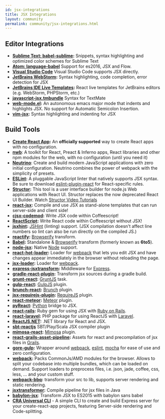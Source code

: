 ```yaml
---
id: jsx-integrations
title: JSX Integrations
layout: community
permalink: community/jsx-integrations.html
---
```


## Editor Integrations
* **[Sublime Text: babel-sublime](https://github.com/babel/babel-sublime):** Snippets, syntax highlighting and optimized color schemes for Sublime Text
* **[Atom: language-babel](https://atom.io/packages/language-babel)** Support for es2016, JSX and Flow.
* **[Visual Studio Code](https://code.visualstudio.com/updates/vFebruary#_languages-javascript)** Visual Studio Code supports JSX directly.
* **[JetBrains WebStorm](https://www.jetbrains.com/webstorm/):** Syntax highlighting, code completion, error detection for JSX
* **[JetBrains IDE Live Templates](https://github.com/Minwe/jetbrains-react):** React live templates for JetBrains editors (e.g. WebStorm, PHPStorm, etc.)
* **[javascript-jsx.tmbundle](https://github.com/jjeising/javascript-jsx.tmbundle)** Syntax for TextMate
* **[web-mode.el](http://web-mode.org):** An autonomous emacs major mode that indents and highlights JSX.  No support for Automatic Semicolon Insertion.
* **[vim-jsx](https://github.com/mxw/vim-jsx):** Syntax highlighting and indenting for JSX

## Build Tools

* **[Create React App](https://github.com/facebookincubator/create-react-app):** An **officially supported** way to create React apps with no configuration.
* **[nwb](https://github.com/insin/nwb)**: A toolkit for React, Preact & Inferno apps, React libraries and other npm modules for the web, with no configuration (until you need it)
* **[Neutrino](https://neutrino.js.org/)**: Create and build modern JavaScript applications with zero initial configuration. Neutrino combines the power of webpack with the simplicity of presets.
* **[ESLint](https://eslint.org/):** A pluggable JavaScript linter that natively supports JSX syntax. Be sure to download [eslint-plugin-react](https://npmjs.com/package/eslint-plugin-react) for React-specific rules.
* **[Structor](https://www.npmjs.com/package/structor):** This tool is a user interface builder for node.js Web applications with React UI. Structor replaces the now deprecated React UI Builder. Watch [Structor Video Tutorials](https://youtu.be/z96xYa51EWI?list=PLAcaUOtEwjoR_U6eE2HQEXwkefeVESix1)
* **[react-jsx](https://github.com/bigpipe/react-jsx):** Compile and use JSX as stand-alone templates that can run server-side and client side!
* **[cjsx-codemod](https://github.com/jsdf/cjsx-codemod):** Write JSX code within Coffeescript!
* **[ReactScript](https://github.com/1j01/react-script):** Write React code within Coffeescript without JSX!
* **[jsxhint](https://npmjs.org/package/jsxhint):** [JSHint](http://jshint.com/) (linting) support. (JSX compilation doesn't affect line numbers so lint can also be run directly on the compiled JS.)
* **[reactify](https://npmjs.org/package/reactify):** [Browserify](http://browserify.org/) transform.
* **[Babel](https://babeljs.io/):** Standalone & [Browserify](http://browserify.org/) transform (formerly known as **6to5**).
* **[node-jsx](https://npmjs.org/package/node-jsx):** Native [Node](https://nodejs.org/) support.
* **[react-hot-loader](https://gaearon.github.io/react-hot-loader/):** Loader for [webpack](https://webpack.github.io/) that lets you edit JSX and have changes appear immediately in the browser without reloading the page.
* **[jsx-loader](https://npmjs.org/package/jsx-loader):** Loader for [webpack](https://webpack.github.io/).
* **[express-jsxtransform](https://www.npmjs.org/package/express-jsxtransform):** Middleware for [Express](https://www.npmjs.org/package/express).
* **[gradle-react-plugin](https://github.com/ehirsch/gradle-react-plugin):** Transform jsx sources during a gradle build.
* **[grunt-react](https://npmjs.org/package/grunt-react):** [GruntJS](https://gruntjs.com/) task.
* **[gulp-react](https://npmjs.org/package/gulp-react):** [GulpJS](https://gulpjs.com/) plugin.
* **[brunch-react](https://www.npmjs.org/package/react-brunch):** [Brunch](https://brunch.io/) plugin.
* **[jsx-requirejs-plugin](https://github.com/philix/jsx-requirejs-plugin):** [RequireJS](https://requirejs.org/) plugin.
* **[react-meteor](https://github.com/benjamn/react-meteor):** [Meteor](https://www.meteor.com/) plugin.
* **[pyReact](https://github.com/facebook/react-python):** [Python](https://www.python.org/) bridge to JSX.
* **[react-rails](https://github.com/facebook/react-rails):** Ruby gem for using JSX with [Ruby on Rails](https://rubyonrails.org/).
* **[react-laravel](https://github.com/talyssonoc/react-laravel):** PHP package for using ReactJS with [Laravel](https://laravel.com/).
* **[ReactJS.NET](https://reactjs.net/):** .NET library for React and JSX.
* **[sbt-reactjs](https://github.com/ddispaltro/sbt-reactjs)** SBT/Play/Scala JSX compiler plugin
* **[mimosa-react](https://github.com/dbashford/mimosa-react):** [Mimosa](http://mimosa.io) plugin.
* **[react-grails-asset-pipeline](https://github.com/peh/react-grails-asset-pipeline):** Assets for react and precompilation of jsx files in [Grails](https://grails.org/).
* **[gore-gulp](https://github.com/goreutils/gore-gulp):** Wrapper around [webpack](https://webpack.github.io/), [eslint](https://eslint.org/), [mocha](https://mochajs.org/) for ease of use and zero configuration.
* **[webpack](https://github.com/webpack/webpack):** Packs CommonJs/AMD modules for the browser. Allows to split your codebase into multiple bundles, which can be loaded on demand. Support loaders to preprocess files, i.e. json, jade, coffee, css, less, ... and your custom stuff.
* **[webpack-bbq](https://github.com/wenbing/webpack-bbq):** transform your src to lib, supports server rendering and static rendering.
* **[jsxtransformer](https://github.com/cronn-de/jsxtransformer):** Compile pipeline for jsx files in Java
* **[babylon-jsx](https://github.com/marionebl/babylon-jsx)**: Transform JSX to ES2015 with babylon sans babel
* **[CRA Universal CLI](https://github.com/antonybudianto/cra-universal)** - A simple CLI to create and build Express server for your create-react-app projects, featuring Server-side rendering and Code-splitting.
